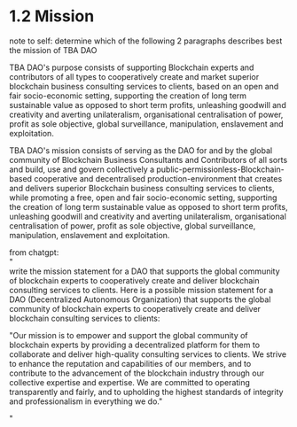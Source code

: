 # 1.2 Mission

note to self: determine which of the following 2 paragraphs describes best the mission of TBA DAO

TBA DAO's purpose consists of supporting Blockchain experts and contributors of all types to cooperatively create and market superior blockchain business consulting services to clients, based on an open and fair socio-economic setting, supporting the creation of long term sustainable value as opposed to short term profits,  unleashing goodwill and creativity and averting unilateralism, organisational centralisation of power, profit as sole objective, global surveillance, manipulation, enslavement and exploitation.

TBA DAO's mission consists of serving as the DAO for and by the global community of Blockchain Business Consultants and Contributors of all sorts and build, use and govern collectively a public-permissionless-Blockchain-based cooperative and decentralised production-environment that creates and delivers superior Blockchain business consulting services to clients, while promoting a free, open and fair socio-economic setting, supporting the creation of long term sustainable value as opposed to short term profits,  unleashing goodwill and creativity and averting unilateralism, organisational centralisation of power, profit as sole objective, global surveillance, manipulation, enslavement and exploitation.

from chatgpt:\
"\
write the mission statement for a DAO that supports the global community of blockchain experts to cooperatively create and deliver blockchain consulting services to clients. Here is a possible mission statement for a DAO (Decentralized Autonomous Organization) that supports the global community of blockchain experts to cooperatively create and deliver blockchain consulting services to clients:

"Our mission is to empower and support the global community of blockchain experts by providing a decentralized platform for them to collaborate and deliver high-quality consulting services to clients. We strive to enhance the reputation and capabilities of our members, and to contribute to the advancement of the blockchain industry through our collective expertise and expertise. We are committed to operating transparently and fairly, and to upholding the highest standards of integrity and professionalism in everything we do."

"
